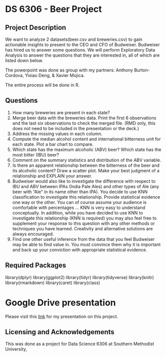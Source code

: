 # DS 6306 - Beer Project

## Project Description
We want to analyze 2 datasets(beer.csv and breweries.csv) to gain actionable insights to present to the CEO and CFO of Budweiser. Budweiser has hired us to answer some questions. We will perform Exploratory Data Analysis to answer the questions that they are interested in, all of which are listed down below.

The powerpoint was done as group with my partners: Anthony Burton-Cordova, Yixiao Deng, & Xavier Mojica.

The entire process will be done in R.

## Questions
1. How many breweries are present in each state?
2. Merge beer data with the breweries data. Print the first 6 observations and the last six observations to check the merged file.  (RMD only, this does not need to be included in the presentation or the deck.)
3. Address the missing values in each column.
4. Compute the median alcohol content and international bitterness unit for each state. Plot a bar chart to compare.
5. Which state has the maximum alcoholic (ABV) beer? Which state has the most bitter (IBU) beer?
6. Comment on the summary statistics and distribution of the ABV variable.
7. Is there an apparent relationship between the bitterness of the beer and its alcoholic content? Draw a scatter plot.  Make your best judgment of a relationship and EXPLAIN your answer.
8. Budweiser would also like to investigate the difference with respect to IBU and ABV between IPAs (India Pale Ales) and other types of Ale (any beer with “Ale” in its name other than IPA).  You decide to use KNN classification to investigate this relationship.  Provide statistical evidence one way or the other. You can of course assume your audience is comfortable with percentages … KNN is very easy to understand conceptually.
In addition, while you have decided to use KNN to investigate this relationship (KNN is required) you may also feel free to supplement your response to this question with any other methods or techniques you have learned.  Creativity and alternative solutions are always encouraged.  
9. Find one other useful inference from the data that you feel Budweiser may be able to find value in.  You must convince them why it is important and back up your conviction with appropriate statistical evidence.

## Required Packages
library(dplyr)
library(ggplot2)
library(tidyr)
library(tidyverse)
library(knitr)
library(rmarkdown)
library(caret)
library(class)

# Google Drive presentation
Please visit this [link](https://drive.google.com/file/d/1J7jVk0x34jSrC-mo0A2ze1lgJp6ig-NJ/view?usp=sharing) for my presentation on this project.

## Licensing and Acknowledgements
This was done as a project for Data Science 6306 at Southern Methodist University,
